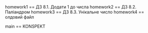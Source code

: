 homework1 == ДЗ 8.1. Додати 1 до числа
homework2 == ДЗ 8.2. Паліандром
homework3 == ДЗ 8.3. Унікальне число
homework4 == олдовий файл

main ==  KONSPEKT
